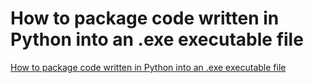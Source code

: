 # How to package code written in Python into an .exe executable file
[How to package code written in Python into an .exe executable file](https://aiwithcloud.com/2022/09/15/how_to_package_code_written_in_python_into_an_-exe_executable_file/)